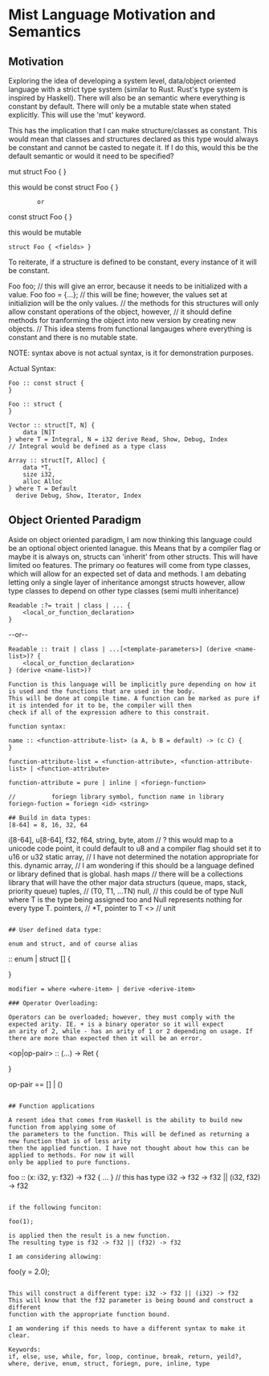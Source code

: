 # Mist Language Motivation and Semantics

## Motivation
Exploring the idea of developing a system level, data/object oriented language with a
strict type system (similar to Rust. Rust's type system is inspired by Haskell).
There will also be an semantic where everything is constant by default. There will only
be a mutable state when stated explicitly.
This will use the 'mut' keyword.

This has the implication that I can make structure/classes as
constant. This would mean that classes and structures declared as this type
would always be constant and cannot be casted to negate it. If I do this,
would this be the default semantic or would it need to be specified?

mut struct Foo { <fields> }

this would be const
struct Foo { <fields> }

            or

const struct Foo { <fields> }

this would be mutable

```code
struct Foo { <fields> }
```

To reiterate, if a structure is defined to be constant, every instance of it will be
constant.

Foo foo; // this will give an error, because it needs to be initialized with a value.
Foo foo = {...}; // this will be fine; however, the values set at initializion will be the only values.
                 // the methods for this structures will only allow constant operations of the object, however,
                 // it should define methods for tranforming the object into new version by creating new objects.
                 // This idea stems from functional langauges where everything is constant and there is no mutable state.

NOTE: syntax above is not actual syntax, is it for demonstration purposes.


Actual Syntax:

```code
Foo :: const struct {
}

Foo :: struct {
}

Vector :: struct[T, N] {
    data [N]T
} where T = Integral, N = i32 derive Read, Show, Debug, Index
// Integral would be defined as a type class

Array :: struct[T, Alloc] {
    data *T,
    size i32,
    alloc Alloc
} where T = Default
  derive Debug, Show, Iterator, Index
```

## Object Oriented Paradigm

Aside on object oriented paradigm, I am now thinking this language could be an optional object oriented lanague. this
Means that by a compiler flag or maybe it is always on, structs can 'inherit' from other structs. This will have limited oo features. The primary
oo features will come from type classes, which will allow for an expected set of data and methods. I am debating letting only
a single layer of inheritance amongst structs however, allow type classes to depend on other type classes (semi multi inheritance)

```code
Readable :?= trait | class | ... {
    <local_or_function_declaration>
}
```

--or--
```
Readable :: trait | class | ...[<template-parameters>] (derive <name-list>)? {
    <local_or_function_declaration>
} (derive <name-list>)?

Function is this language will be implicitly pure depending on how it is used and the functions that are used in the body.
This will be done at compile time. A function can be marked as pure if it is intended for it to be, the compiler will then
check if all of the expression adhere to this constrait.

function syntax:

name :: <function-attribute-list> (a A, b B = default) -> (c C) {
}

function-attribute-list = <function-attribute>, <function-attribute-list> | <function-attribute>

function-attribute = pure | inline | <foriegn-function>

//          foriegn library symbol, function name in library
foriegn-fuction = foriegn <id> <string>

## Build in data types:
[8-64] = 8, 16, 32, 64

```
i[8-64],
u[8-64],
f32,
f64,
string,
byte,
atom // ? this would map to a unicode code point, it could default to u8 and a compiler flag should set it to u16 or u32
static array, // I have not determined the notation appropriate for this.
dynamic array, // I am wondering if this should be a language defined or library defined that is global.
hash maps // there will be a collections library that will have the other major data structurs (queue, maps, stack, priority queue)
tuples, // (T0, T1, ...TN)
null, // this could be of type Null<T> where T is the type being assigned too and Null represents nothing for every type T.
pointers, // *T, pointer to T
<> // unit 
```

## User defined data type:

enum and struct, and of course alias

```
<id> :: enum | struct [<template-params>] {

} <modifiers>
```
modifier = where <where-item> | derive <derive-item>

### Operator Overloading:

Operators can be overloaded; however, they must comply with the expected arity. IE. + is a binary operator so it will expect
an arity of 2, while - has an arity of 1 or 2 depending on usage. If there are more than expected then it will be an error.

```
<op|op-pair> :: (...) -> Ret {

}

op-pair == [] | ()
```

## Function applications

A resent idea that comes from Haskell is the ability to build new function from applying some of
the parameters to the function. This will be defined as returning a new function that is of less arity 
then the applied function. I have not thought about how this can be applied to methods. For now it will
only be applied to pure functions.

```
foo :: (x: i32, y: f32) -> f32 { ... } // this has type i32 -> f32 -> f32 || (i32, f32) -> f32
```

if the following funciton:

foo(1);

is applied then the result is a new function.
The resulting type is f32 -> f32 || (f32) -> f32

I am considering allowing:

```
foo(y = 2.0);
```

This will construct a different type: i32 -> f32 || (i32) -> f32
This will know that the f32 parameter is being bound and construct a different
function with the appropriate function bound.

I am wondering if this needs to have a different syntax to make it clear.

Keywords:
if, else, use, while, for, loop, continue, break, return, yeild?, where, derive, enum, struct, foriegn, pure, inline, type
